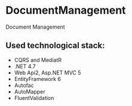 # DocumentManagement
Document Management

## Used technological stack:
- CQRS and MediatR
- .NET 4.7
- Web Api2, Asp.NET MVC 5
- EntityFramework 6
- Autofac
- AutoMapper
- FluentValidation
